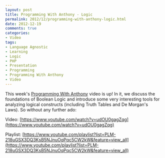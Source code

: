 ```yaml
---
layout: post
title: Programming With Anthony - Logic
permalink: 2012/12/programming-with-anthony-logic.html
date: 2012-12-19
comments: true
categories:
- Video
tags:
- Language Agnostic
- Learning
- Logic
- PHP
- Presentation
- Programming
- Programming With Anthony
- Video
---
```


This week's [Programming With Anthony](https://www.youtube.com/playlist?list=PLM-218uGSX3DQ3KsB5NJnuOqPqc5CW2kW&feature=view_all) video is up! In it, we discuss the foundations of Boolean Logic and introduce some very interesting tools for analyzing logical constructs (including Truth Tables and De Morgan's Laws). So without any further ado:

<!--more-->

Video: [https://www.youtube.com/watch?v=udOU0gagZqg](https://www.youtube.com/watch?v=udOU0gagZqg)


Playlist: [https://www.youtube.com/playlist?list=PLM-218uGSX3DQ3KsB5NJnuOqPqc5CW2kW&feature=view_all](https://www.youtube.com/playlist?list=PLM-218uGSX3DQ3KsB5NJnuOqPqc5CW2kW&feature=view_all)
